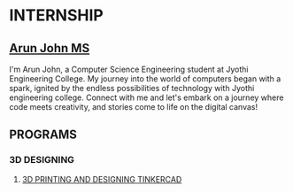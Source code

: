 # INTERNSHIP
## [Arun John MS](https://github.com/Runa8147)
I'm Arun John, a Computer Science Engineering student at Jyothi Engineering College.
My journey into the world of computers began with a spark, ignited by the endless possibilities of technology with Jyothi engineering college.
Connect with me and let's embark on a journey where code meets creativity, and stories come to life on the digital canvas!

## PROGRAMS
### 3D DESIGNING
1. [3D PRINTING AND DESIGNING TINKERCAD](https://github.com/Runa8147/Internship2024/blob/main/house3d.png)
